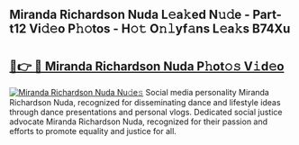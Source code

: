 ## Miranda Richardson Nuda L𝚎a𝚔ed N𝚞𝚍e - Part-t12 Vi𝚍𝚎o P𝚑𝚘tos - H𝚘𝚝 O𝚗𝚕yf𝚊ns L𝚎a𝚔s B74Xu

# <h2><a href="http://kfeb8r8.oniu.top/?m=Miranda+Richardson+Nuda">🔗👉 🔴 Miranda Richardson Nuda P𝚑ot𝚘𝚜 V𝚒d𝚎o</a></h2>

[![Miranda Richardson Nuda Nu𝚍e𝚜](https://i.imgur.com/0qMVB7G.gif)](http://kfeb8r8.oniu.top/?m=Miranda+Richardson+Nuda)
Social media personality Miranda Richardson Nuda, recognized for disseminating dance and lifestyle ideas through dance presentations and personal vlogs. Dedicated social justice advocate Miranda Richardson Nuda, recognized for their passion and efforts to promote equality and justice for all.  
